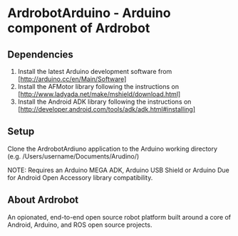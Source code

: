 ArdrobotArduino - Arduino component of Ardrobot
===============================================

Dependencies
------------
1. Install the latest Arduino development software from [http://arduino.cc/en/Main/Software]
2. Install the AFMotor library following the instructions on [http://www.ladyada.net/make/mshield/download.html]
3. Install the Android ADK library following the instructions on [http://developer.android.com/tools/adk/adk.html#installing]


Setup
-----
Clone the ArdrobotArdiuno application to the Arduino working directory (e.g. /Users/username/Documents/Arudino/)

NOTE: Requires an Arduino MEGA ADK, Arduino USB Shield or Arduino Due for Android Open Accessory library compatibility.


About Ardrobot
--------------
An opionated, end-to-end open source robot platform built around a core of Android, Arduino, and ROS open source projects.
